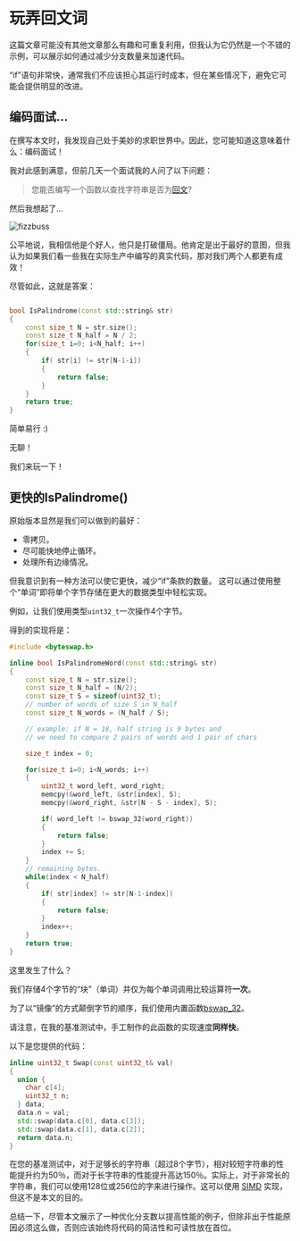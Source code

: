 # 玩弄回文词

这篇文章可能没有其他文章那么有趣和可重复利用，但我认为它仍然是一个不错的示例，可以展示如何通过减少分支数量来加速代码。

“if”语句非常快，通常我们不应该担心其运行时成本，但在某些情况下，避免它可能会提供明显的改进。

## 编码面试...

在撰写本文时，我发现自己处于美妙的求职世界中。因此，您可能知道这意味着什么：编码面试！

我对此感到满意，但前几天一个面试我的人问了以下问题：

> 您能否编写一个函数以查找字符串是否为[回文](https://en.wikipedia.org/wiki/Palindrome)?

然后我想起了... 

![fizzbuss](img/fizzbuzz.jpg)

公平地说，我相信他是个好人，他只是打破僵局。他肯定是出于最好的意图，但我认为如果我们看一些我在实际生产中编写的真实代码，那对我们两个人都更有成效！

尽管如此，这就是答案：

```C++

bool IsPalindrome(const std::string& str)
{
    const size_t N = str.size();
    const size_t N_half = N / 2;
    for(size_t i=0; i<N_half; i++)
    {
        if( str[i] != str[N-1-i])
        {
            return false;
        }
    }
    return true;
}
```

简单易行 :)

无聊！

我们来玩一下！

## 更快的IsPalindrome()

原始版本显然是我们可以做到的最好：

- 零拷贝。
- 尽可能快地停止循环。
- 处理所有边缘情况。

但我意识到有一种方法可以使它更快，减少“if”条款的数量。 这可以通过使用整个“单词”即将单个字节存储在更大的数据类型中轻松实现。

例如，让我们使用类型`uint32_t`一次操作4个字节。

得到的实现将是：

```C++
#include <byteswap.h>

inline bool IsPalindromeWord(const std::string& str)
{
    const size_t N = str.size();
    const size_t N_half = (N/2);
    const size_t S = sizeof(uint32_t);
    // number of words of size S in N_half
    const size_t N_words = (N_half / S);

    // example: if N = 18, half string is 9 bytes and
    // we need to compare 2 pairs of words and 1 pair of chars

    size_t index = 0;

    for(size_t i=0; i<N_words; i++)
    {
        uint32_t word_left, word_right;
        memcpy(&word_left, &str[index], S);
        memcpy(&word_right, &str[N - S - index], S);

        if( word_left != bswap_32(word_right))
        {
            return false;
        }
        index += S;
    }
    // remaining bytes.
    while(index < N_half)
    {
        if( str[index] != str[N-1-index])
        {
            return false;
        }
        index++;
    }
    return true;
}
```

这里发生了什么？

我们存储4个字节的“块”（单词）并仅为每个单词调用比较运算符**一次**。

为了以“镜像”的方式颠倒字节的顺序，我们使用内置函数[bswap_32](https://man7.org/linux/man-pages/man3/bswap_32.3.html)。

请注意，在我的基准测试中，手工制作的此函数的实现速度**同样快**。

以下是您提供的代码：

```C++
inline uint32_t Swap(const uint32_t& val)
{
  union {
    char c[4];
    uint32_t n;
  } data;
  data.n = val;
  std::swap(data.c[0], data.c[3]);
  std::swap(data.c[1], data.c[2]);
  return data.n;
}
```

在您的基准测试中，对于足够长的字符串（超过8个字节），相对较短字符串的性能提升约为50％，而对于长字符串的性能提升高达150％。实际上，对于非常长的字符串，我们可以使用128位或256位的字来进行操作。这可以使用 [SIMD](https://stackoverflow.blog/2020/07/08/improving-performance-with-simd-intrinsics-in-three-use-cases/) 实现，但这不是本文的目的。

总结一下，尽管本文展示了一种优化分支数以提高性能的例子，但除非出于性能原因必须这么做，否则应该始终将代码的简洁性和可读性放在首位。



